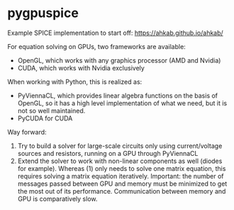 # pygpuspice

Example SPICE implementation to start off: 
https://ahkab.github.io/ahkab/

For equation solving on GPUs, two frameworks are available:
- OpenGL, which works with any graphics processor (AMD and Nvidia)
- CUDA, which works with Nvidia exclusively

When working with Python, this is realized as:
- PyViennaCL, which provides linear algebra functions on the basis of OpenGL, so it has a high level implementation of what we need, but
it is not so well maintained.  
- PyCUDA for CUDA

Way forward:
1. Try to build a solver for large-scale circuits only using current/voltage sources and resistors, running on a GPU through PyViennaCL
2. Extend the solver to work with non-linear components as well (diodes for example). Whereas (1) only needs to solve one matrix equation, 
this requires solving a matrix equation iteratively. Important: the number of messages passed between GPU and memory must be minimized to 
get the most out of its performance. Communication between memory and GPU is comparatively slow.